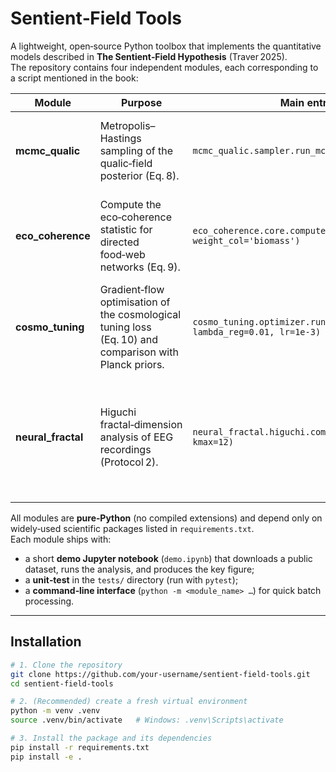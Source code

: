 
# Sentient‑Field Tools  

A lightweight, open‑source Python toolbox that implements the quantitative models described in **The Sentient‑Field Hypothesis** (Traver 2025).  
The repository contains four independent modules, each corresponding to a script mentioned in the book:

| Module | Purpose | Main entry point | Typical input | Typical output |
|--------|---------|------------------|---------------|----------------|
| **mcmc_qualic** | Metropolis–Hastings sampling of the qualic‑field posterior (Eq. 8). | `mcmc_qualic.sampler.run_mcmc(...)` | Vector of observed γ‑band power (or any proxy for the qualic variable **Q**). | CSV/HDF5 of posterior draws, trace plots, Gelman‑Rubin diagnostics. |
| **eco_coherence** | Compute the eco‑coherence statistic for directed food‑web networks (Eq. 9). | `eco_coherence.core.compute_ecocoherence(edge_file, weight_col='biomass')` | Edge list CSV (source, target, optional weight). | Scalar eco‑coherence value **Cₑ𝚌ₒ** and optional per‑node contribution series. |
| **cosmo_tuning** | Gradient‑flow optimisation of the cosmological tuning loss (Eq. 10) and comparison with Planck priors. | `cosmo_tuning.optimizer.run_cosmo_tuning(obs_file, lambda_reg=0.01, lr=1e‑3)` | CSV of cosmological observables (Ωₘ, H₀, Ω_Λ, …). | Optimised parameter vector, loss trajectory, diagnostic plots. |
| **neural_fractal** | Higuchi fractal‑dimension analysis of EEG recordings (Protocol 2). | `neural_fractal.higuchi.compute_fractal(eeg_file, kmax=12)` | EDF/MAT/CSV EEG file (≥ 250 Hz). | DataFrame of fractal dimension **D** per channel/epoch, summary statistics, optional topographic map. |

All modules are **pure‑Python** (no compiled extensions) and depend only on widely‑used scientific packages listed in `requirements.txt`.  
Each module ships with:

* a short **demo Jupyter notebook** (`demo.ipynb`) that downloads a public dataset, runs the analysis, and produces the key figure;
* a **unit‑test** in the `tests/` directory (run with `pytest`);
* a **command‑line interface** (`python -m <module_name> …`) for quick batch processing.

---

## Installation

```bash
# 1. Clone the repository
git clone https://github.com/your‑username/sentient-field-tools.git
cd sentient-field-tools

# 2. (Recommended) create a fresh virtual environment
python -m venv .venv
source .venv/bin/activate   # Windows: .venv\Scripts\activate

# 3. Install the package and its dependencies
pip install -r requirements.txt
pip install -e .

